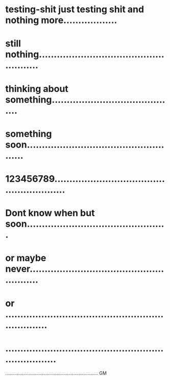 # testing-shit just testing shit and  nothing more..................
# still nothing.....................................................
# thinking about something..........................................
# something soon....................................................
# 123456789.........................................................
# Dont know when but soon...............................................
# or maybe never........................................................
# or ...................................................................
# ......................................................................
........................................................................
GM
